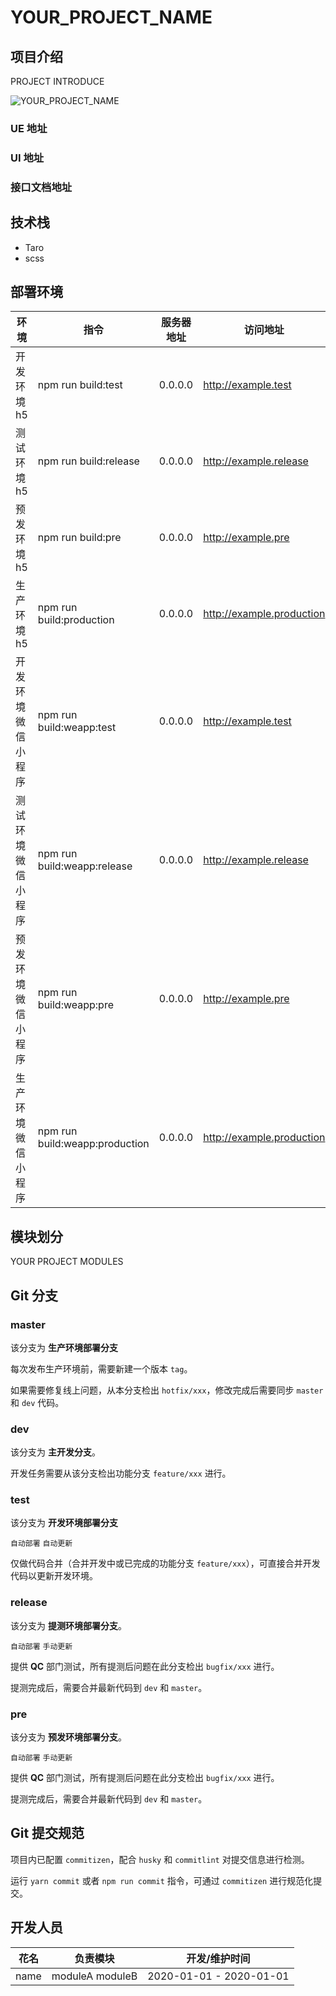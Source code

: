 # YOUR_PROJECT_NAME

## 项目介绍

PROJECT INTRODUCE

![YOUR_PROJECT_NAME](https://via.placeholder.com/600x400.jpg)

### UE 地址

### UI 地址

### 接口文档地址

## 技术栈

- Taro
- scss

## 部署环境

| 环境                | 指令                           | 服务器地址 | 访问地址                  |
| ------------------- | ------------------------------ | ---------- | ------------------------- |
| 开发环境 h5         | npm run build:test             | 0.0.0.0    | http://example.test       |
| 测试环境 h5         | npm run build:release          | 0.0.0.0    | http://example.release    |
| 预发环境 h5         | npm run build:pre              | 0.0.0.0    | http://example.pre        |
| 生产环境 h5         | npm run build:production       | 0.0.0.0    | http://example.production |
| 开发环境 微信小程序 | npm run build:weapp:test       | 0.0.0.0    | http://example.test       |
| 测试环境 微信小程序 | npm run build:weapp:release    | 0.0.0.0    | http://example.release    |
| 预发环境 微信小程序 | npm run build:weapp:pre        | 0.0.0.0    | http://example.pre        |
| 生产环境 微信小程序 | npm run build:weapp:production | 0.0.0.0    | http://example.production |

## 模块划分

YOUR PROJECT MODULES

## Git 分支

### master

该分支为 **生产环境部署分支**

每次发布生产环境前，需要新建一个版本 `tag`。

如果需要修复线上问题，从本分支检出 `hotfix/xxx`，修改完成后需要同步 `master` 和 `dev` 代码。

### dev

该分支为 **主开发分支**。

开发任务需要从该分支检出功能分支 `feature/xxx` 进行。

### test

该分支为 **开发环境部署分支**

`自动部署` `自动更新`

仅做代码合并（合并开发中或已完成的功能分支 `feature/xxx`），可直接合并开发代码以更新开发环境。

### release

该分支为 **提测环境部署分支**。

`自动部署` `手动更新`

提供 **QC** 部门测试，所有提测后问题在此分支检出 `bugfix/xxx` 进行。

提测完成后，需要合并最新代码到 `dev` 和 `master`。

### pre

该分支为 **预发环境部署分支**。

`自动部署` `手动更新`

提供 **QC** 部门测试，所有提测后问题在此分支检出 `bugfix/xxx` 进行。

提测完成后，需要合并最新代码到 `dev` 和 `master`。

## Git 提交规范

项目内已配置 `commitizen`，配合 `husky` 和 `commitlint` 对提交信息进行检测。

运行 `yarn commit` 或者 `npm run commit` 指令，可通过 `commitizen` 进行规范化提交。

## 开发人员

| 花名 | 负责模块        | 开发/维护时间           |
| ---- | --------------- | ----------------------- |
| name | moduleA moduleB | 2020-01-01 - 2020-01-01 |
